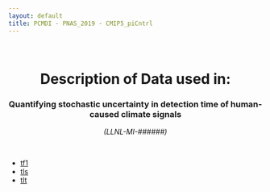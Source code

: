 ```yaml
---
layout: default
title: PCMDI - PNAS_2019 - CMIP5_piCntrl
---
```


<br>
<center>
    <p>
        <h1>Description of Data used in:</h1>
        <h3>Quantifying stochastic uncertainty in detection time of human-caused climate signals</h3>
    </p>
    <p><em>(LLNL-MI-######)</em></p>
</center>
<br>

* [tf1](tf1/index.html)
* [tls](tls/index.html)
* [tlt](tlt/index.html)
